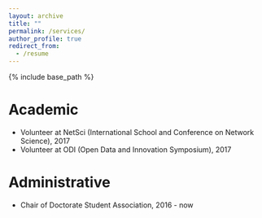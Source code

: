 ```yaml
---
layout: archive
title: ""
permalink: /services/
author_profile: true
redirect_from:
  - /resume
---
```


{% include base_path %}

Academic
======
* Volunteer at NetSci (International School and Conference on Network Science), 2017
* Volunteer at ODI (Open Data and Innovation Symposium), 2017

Administrative
======
* Chair of Doctorate Student Association, 2016 - now
